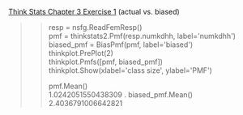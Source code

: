 [Think Stats Chapter 3 Exercise 1](http://greenteapress.com/thinkstats2/html/thinkstats2004.html#toc31) (actual vs. biased)

>> resp = nsfg.ReadFemResp()  
>> pmf = thinkstats2.Pmf(resp.numkdhh, label='numkdhh')  
>> biased_pmf = BiasPmf(pmf, label='biased')  
>> thinkplot.PrePlot(2)  
>> thinkplot.Pmfs([pmf, biased_pmf])  
>> thinkplot.Show(xlabel='class size', ylabel='PMF')  
>>
>> pmf.Mean()  
>> 1.0242051550438309 . 
>> biased_pmf.Mean()  
>> 2.4036791006642821
